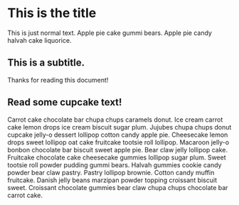 # This is the title

This is just normal text. Apple pie cake gummi bears. Apple pie candy halvah cake liquorice.

## This is a subtitle.

Thanks for reading this document!

## Read some cupcake text!

Carrot cake chocolate bar chupa chups caramels donut. Ice cream carrot cake lemon drops ice cream biscuit sugar plum. Jujubes chupa chups donut cupcake jelly-o dessert lollipop cotton candy apple pie. Cheesecake lemon drops sweet lollipop oat cake fruitcake tootsie roll lollipop. Macaroon jelly-o bonbon chocolate bar biscuit sweet apple pie. Bear claw jelly lollipop cake. Fruitcake chocolate cake cheesecake gummies lollipop sugar plum. Sweet tootsie roll powder pudding gummi bears. Halvah gummies cookie candy powder bear claw pastry. Pastry lollipop brownie. Cotton candy muffin fruitcake. Danish jelly beans marzipan powder topping croissant biscuit sweet. Croissant chocolate gummies bear claw chupa chups chocolate bar carrot cake.



